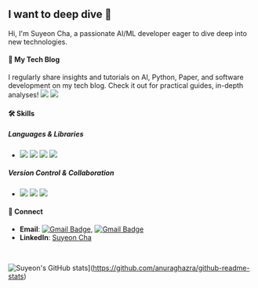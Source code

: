 I want to deep dive 🤿
--- 

Hi, I'm Suyeon Cha, a passionate AI/ML developer eager to dive deep into new technologies.

#### 📝 My Tech Blog
I regularly share insights and tutorials on AI, Python, Paper, and software development on my tech blog. Check it out for practical guides, in-depth analyses!
<a href="https://velog.io/@cha-suyeon" target="_blank"><img src="https://img.shields.io/badge/Velog-20c997?style=flat-square&logo=Vimeo&logoColor=white"/></a>
<a href="https://chasuyeon.tistory.com/" target="_blank"><img src="https://img.shields.io/badge/tistory-000000?style=flat-square&logo=Tistory&logoColor=white"/></a>

#### 🛠 Skills

##### Languages & Libraries
- <img src="https://img.shields.io/badge/PyTorch-EE4C2C?style=flat-square&logo=PyTorch&logoColor=white"/> <img src="https://img.shields.io/badge/TensorFlow-FF6F00?style=flat-square&logo=TensorFlow&logoColor=white"/> <img src="https://img.shields.io/badge/Keras-D00000?style=flat-square&logo=Keras&logoColor=white"/> <img src="https://img.shields.io/badge/OpenCV-5C3EE8?style=flat-square&logo=OpenCV&logoColor=white"/>

##### Version Control & Collaboration
- <img src="https://img.shields.io/badge/Git-F05032?style=flat-square&logo=Git&logoColor=white"/> <img src="https://img.shields.io/badge/GitHub-181717?style=flat-square&logo=GitHub&logoColor=white"/> <img src="https://img.shields.io/badge/Slack-4A154B?style=flat-square&logo=Slack&logoColor=white"/>

#### 💌 Connect
- **Email**: [![Gmail Badge](https://img.shields.io/badge/Gmail-d14836?style=flat-square&logo=Gmail&logoColor=white&link=mailto:suyeon.chaa@gmail.com)](mailto:suyeon.chaa@gmail.com), [![Gmail Badge](https://img.shields.io/badge/Mail-000000?style=flat-square&logo=Gmail&logoColor=white&link=mailto:suyeon.cha@vilab.cau.ac.kr)](mailto:suyeon.cha@vilab.cau.ac.kr)
- **LinkedIn**: [Suyeon Cha]([https://linkedin.com/in/your-profile](https://www.linkedin.com/in/suyeon-cha-758372211/))

</br>

![Suyeon's GitHub stats](https://github-readme-stats.vercel.app/api?username=cha-suyeon)](https://github.com/anuraghazra/github-readme-stats)

